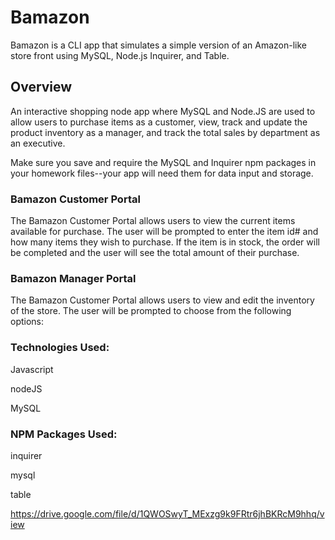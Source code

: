 # Bamazon

Bamazon is a CLI app that simulates a simple version of an Amazon-like store front using MySQL, Node.js Inquirer, and Table.


## Overview

An interactive shopping node app where MySQL and Node.JS are used to allow users to purchase items as a customer, view, track and update the product inventory as a manager, and track the total sales by department as an executive.

Make sure you save and require the MySQL and Inquirer npm packages in your homework files--your app will need them for data input and storage.

### Bamazon Customer Portal

The Bamazon Customer Portal allows users to view the current items available for purchase. The user will be prompted to enter the item id# and how many items they wish to purchase. If the item is in stock, the order will be completed and the user will see the total amount of their purchase.


### Bamazon Manager Portal

The Bamazon Customer Portal allows users to view and edit the inventory of the store. The user will be prompted to choose from the following options:


### Technologies Used:
Javascript

nodeJS

MySQL

### NPM Packages Used:
inquirer

mysql

table


https://drive.google.com/file/d/1QWOSwyT_MExzg9k9FRtr6jhBKRcM9hhq/view
